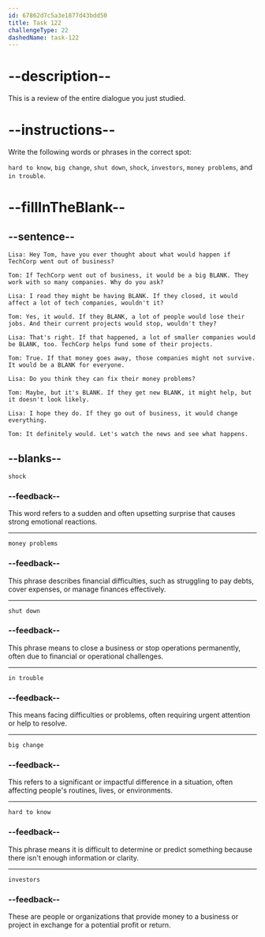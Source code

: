 ```yaml
---
id: 67862d7c5a3e1877d43bdd50
title: Task 122
challengeType: 22
dashedName: task-122
---
```


<!-- REVIEW -->

# --description--

This is a review of the entire dialogue you just studied.

# --instructions--

Write the following words or phrases in the correct spot:

`hard to know`, `big change`, `shut down`, `shock`, `investors`, `money problems`, and `in trouble`.

# --fillInTheBlank--

## --sentence--

`Lisa: Hey Tom, have you ever thought about what would happen if TechCorp went out of business?`

`Tom: If TechCorp went out of business, it would be a big BLANK. They work with so many companies. Why do you ask?`

`Lisa: I read they might be having BLANK. If they closed, it would affect a lot of tech companies, wouldn't it?`

`Tom: Yes, it would. If they BLANK, a lot of people would lose their jobs. And their current projects would stop, wouldn't they?`

`Lisa: That's right. If that happened, a lot of smaller companies would be BLANK, too. TechCorp helps fund some of their projects.`

`Tom: True. If that money goes away, those companies might not survive. It would be a BLANK for everyone.`

`Lisa: Do you think they can fix their money problems?`

`Tom: Maybe, but it's BLANK. If they get new BLANK, it might help, but it doesn't look likely.`

`Lisa: I hope they do. If they go out of business, it would change everything.`

`Tom: It definitely would. Let's watch the news and see what happens.`

## --blanks--

`shock`

### --feedback--

This word refers to a sudden and often upsetting surprise that causes strong emotional reactions.

---

`money problems`

### --feedback--

This phrase describes financial difficulties, such as struggling to pay debts, cover expenses, or manage finances effectively.

---

`shut down`

### --feedback--

This phrase means to close a business or stop operations permanently, often due to financial or operational challenges.

---

`in trouble`

### --feedback--

This means facing difficulties or problems, often requiring urgent attention or help to resolve.

---

`big change`

### --feedback--

This refers to a significant or impactful difference in a situation, often affecting people's routines, lives, or environments.

---

`hard to know`

### --feedback--

This phrase means it is difficult to determine or predict something because there isn't enough information or clarity.

---

`investors`

### --feedback--

These are people or organizations that provide money to a business or project in exchange for a potential profit or return.

